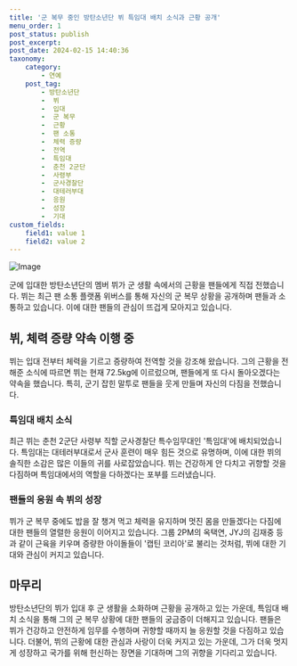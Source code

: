 ```yaml
---
title: '군 복무 중인 방탄소년단 뷔 특임대 배치 소식과 근황 공개'
menu_order: 1
post_status: publish
post_excerpt: 
post_date: 2024-02-15 14:40:36
taxonomy:
    category:
        - 연예
    post_tag:
        - 방탄소년단
        -  뷔
        -  입대
        -  군 복무
        -  근황
        -  팬 소통
        -  체력 증량
        -  전역
        -  특임대
        -  춘천 2군단
        -  사령부
        -  군사경찰단
        -  대테러부대
        -  응원
        -  성장
        -  기대
custom_fields:
    field1: value 1
    field2: value 2
---
```


![Image](https://ssl.pstatic.net/mimgnews/image/213/2024/02/14/0001286226_001_20240214202601307.jpg?type=w540)

군에 입대한 방탄소년단의 멤버 뷔가 군 생활 속에서의 근황을 팬들에게 직접 전했습니다. 뷔는 최근 팬 소통 플랫폼 위버스를 통해 자신의 군 복무 상황을 공개하며 팬들과 소통하고 있습니다. 이에 대한 팬들의 관심이 뜨겁게 모아지고 있습니다.
## 뷔, 체력 증량 약속 이행 중
뷔는 입대 전부터 체력을 기르고 증량하여 전역할 것을 강조해 왔습니다. 그의 근황을 전해준 소식에 따르면 뷔는 현재 72.5kg에 이르렀으며, 팬들에게 또 다시 돌아오겠다는 약속을 했습니다. 특히, 군기 잡힌 말투로 팬들을 웃게 만들며 자신의 다짐을 전했습니다.
### 특임대 배치 소식
최근 뷔는 춘천 2군단 사령부 직할 군사경찰단 특수임무대인 '특임대'에 배치되었습니다. 특임대는 대테러부대로서 군사 훈련이 매우 힘든 것으로 유명하며, 이에 대한 뷔의 솔직한 소감은 많은 이들의 귀를 사로잡았습니다. 뷔는 건강하게 안 다치고 귀향할 것을 다짐하며 특임대에서의 역할을 다하겠다는 포부를 드러냈습니다.
### 팬들의 응원 속 뷔의 성장
뷔가 군 복무 중에도 밥을 잘 챙겨 먹고 체력을 유지하며 멋진 몸을 만들겠다는 다짐에 대한 팬들의 열렬한 응원이 이어지고 있습니다. 그룹 2PM의 옥택연, JYJ의 김재중 등과 같이 근육을 키우며 증량한 아이돌들이 '캡틴 코리아'로 불리는 것처럼, 뷔에 대한 기대와 관심이 커지고 있습니다.
## 마무리
방탄소년단의 뷔가 입대 후 군 생활을 소화하며 근황을 공개하고 있는 가운데, 특임대 배치 소식을 통해 그의 군 복무 상황에 대한 팬들의 궁금증이 더해지고 있습니다. 팬들은 뷔가 건강하고 안전하게 임무를 수행하며 귀향할 때까지 늘 응원할 것을 다짐하고 있습니다. 더불어, 뷔의 근황에 대한 관심과 사랑이 더욱 커지고 있는 가운데, 그가 더욱 멋지게 성장하고 국가를 위해 헌신하는 장면을 기대하며 그의 귀향을 기다리고 있습니다.
